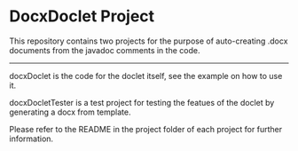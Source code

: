 # DocxDoclet Project

This repository contains two projects for the purpose of auto-creating .docx documents from the javadoc comments in the code.

<hr/>

docxDoclet is the code for the doclet itself, see the example on how to use it.

docxDocletTester is a test project for testing the featues of the doclet by generating a docx from template.

 
Please refer to the README in the project folder of each project for further information.
